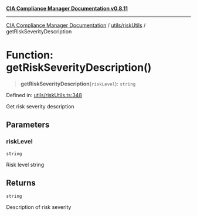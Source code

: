 [**CIA Compliance Manager Documentation v0.8.11**](../../../README.md)

***

[CIA Compliance Manager Documentation](../../../modules.md) / [utils/riskUtils](../README.md) / getRiskSeverityDescription

# Function: getRiskSeverityDescription()

> **getRiskSeverityDescription**(`riskLevel`): `string`

Defined in: [utils/riskUtils.ts:348](https://github.com/Hack23/cia-compliance-manager/blob/d6eede30e4f01622fe18187e98b207e9a06a781f/src/utils/riskUtils.ts#L348)

Get risk severity description

## Parameters

### riskLevel

`string`

Risk level string

## Returns

`string`

Description of risk severity

